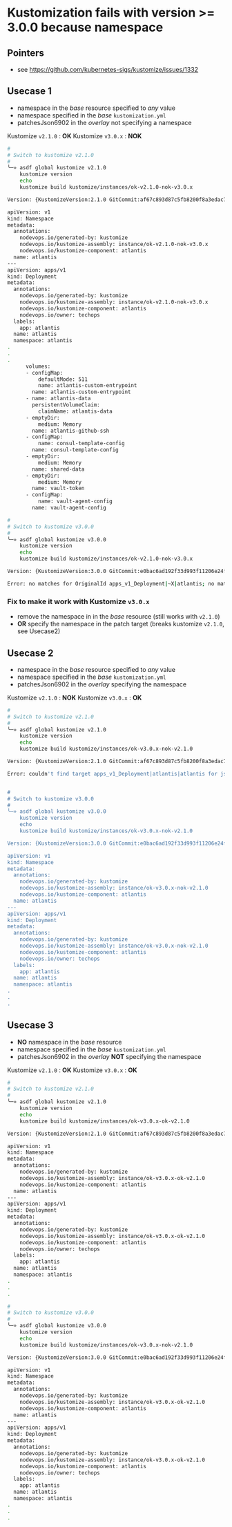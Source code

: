 # Kustomization fails with version >= 3.0.0 because namespace

## Pointers

- see <https://github.com/kubernetes-sigs/kustomize/issues/1332>

## Usecase 1

- namespace in the _base_ resource specified to *any* value
- namespace specified in the _base_ `kustomization.yml`
- patchesJson6902 in the _overlay_ not specifying a namespace

Kustomize `v2.1.0` : **OK**
Kustomize `v3.0.x` : **NOK**

```bash
#
# Switch to kustomize v2.1.0
#
╰─» asdf global kustomize v2.1.0
    kustomize version
    echo
    kustomize build kustomize/instances/ok-v2.1.0-nok-v3.0.x

Version: {KustomizeVersion:2.1.0 GitCommit:af67c893d87c5fb8200f8a3edac7fdafd61ec0bd BuildDate:2019-06-18T22:01:59Z GoOs:linux GoArch:amd64}

apiVersion: v1
kind: Namespace
metadata:
  annotations:
    nodevops.io/generated-by: kustomize
    nodevops.io/kustomize-assembly: instance/ok-v2.1.0-nok-v3.0.x
    nodevops.io/kustomize-component: atlantis
  name: atlantis
---
apiVersion: apps/v1
kind: Deployment
metadata:
  annotations:
    nodevops.io/generated-by: kustomize
    nodevops.io/kustomize-assembly: instance/ok-v2.1.0-nok-v3.0.x
    nodevops.io/kustomize-component: atlantis
    nodevops.io/owner: techops
  labels:
    app: atlantis
  name: atlantis
  namespace: atlantis
.
.
.
      volumes:
      - configMap:
          defaultMode: 511
          name: atlantis-custom-entrypoint
        name: atlantis-custom-entrypoint
      - name: atlantis-data
        persistentVolumeClaim:
          claimName: atlantis-data
      - emptyDir:
          medium: Memory
        name: atlantis-github-ssh
      - configMap:
          name: consul-template-config
        name: consul-template-config
      - emptyDir:
          medium: Memory
        name: shared-data
      - emptyDir:
          medium: Memory
        name: vault-token
      - configMap:
          name: vault-agent-config
        name: vault-agent-config

#
# Switch to kustomize v3.0.0
#
╰─» asdf global kustomize v3.0.0
    kustomize version
    echo
    kustomize build kustomize/instances/ok-v2.1.0-nok-v3.0.x

Version: {KustomizeVersion:3.0.0 GitCommit:e0bac6ad192f33d993f11206e24f6cda1d04c4ec BuildDate:2019-07-03T18:21:24Z GoOs:linux GoArch:amd64}

Error: no matches for OriginalId apps_v1_Deployment|~X|atlantis; no matches for CurrentId apps_v1_Deployment|~X|atlantis; failed to find unique target for patch apps_v1_Deployment|atlantis

```

### Fix to make it work with Kustomize `v3.0.x`

- remove the namespace in in the _base_ resource (still works with `v2.1.0`)
- **OR** specify the namespace in the patch target (breaks kustomize `v2.1.0`, see Usecase2)

## Usecase 2

- namespace in the _base_ resource specified to *any* value
- namespace specified in the _base_ `kustomization.yml`
- patchesJson6902 in the _overlay_ specifying the namespace

Kustomize `v2.1.0` : **NOK**
Kustomize `v3.0.x` : **OK**

```bash
#
# Switch to kustomize v2.1.0
#
╰─» asdf global kustomize v2.1.0
    kustomize version
    echo
    kustomize build kustomize/instances/ok-v3.0.x-nok-v2.1.0

Version: {KustomizeVersion:2.1.0 GitCommit:af67c893d87c5fb8200f8a3edac7fdafd61ec0bd BuildDate:2019-06-18T22:01:59Z GoOs:linux GoArch:amd64}

Error: couldn't find target apps_v1_Deployment|atlantis|atlantis for json patch


#
# Switch to kustomize v3.0.0
#
╰─» asdf global kustomize v3.0.0
    kustomize version
    echo
    kustomize build kustomize/instances/ok-v3.0.x-nok-v2.1.0

Version: {KustomizeVersion:3.0.0 GitCommit:e0bac6ad192f33d993f11206e24f6cda1d04c4ec BuildDate:2019-07-03T18:21:24Z GoOs:linux GoArch:amd64}

apiVersion: v1
kind: Namespace
metadata:
  annotations:
    nodevops.io/generated-by: kustomize
    nodevops.io/kustomize-assembly: instance/ok-v3.0.x-nok-v2.1.0
    nodevops.io/kustomize-component: atlantis
  name: atlantis
---
apiVersion: apps/v1
kind: Deployment
metadata:
  annotations:
    nodevops.io/generated-by: kustomize
    nodevops.io/kustomize-assembly: instance/ok-v3.0.x-nok-v2.1.0
    nodevops.io/kustomize-component: atlantis
    nodevops.io/owner: techops
  labels:
    app: atlantis
  name: atlantis
  namespace: atlantis
.
.
.

```

## Usecase 3

- **NO** namespace in the _base_ resource
- namespace specified in the _base_ `kustomization.yml`
- patchesJson6902 in the _overlay_ **NOT** specifying the namespace

Kustomize `v2.1.0` : **OK**
Kustomize `v3.0.x` : **OK**

```bash
#
# Switch to kustomize v2.1.0
#
╰─» asdf global kustomize v2.1.0
    kustomize version
    echo
    kustomize build kustomize/instances/ok-v3.0.x-ok-v2.1.0

Version: {KustomizeVersion:2.1.0 GitCommit:af67c893d87c5fb8200f8a3edac7fdafd61ec0bd BuildDate:2019-06-18T22:01:59Z GoOs:linux GoArch:amd64}

apiVersion: v1
kind: Namespace
metadata:
  annotations:
    nodevops.io/generated-by: kustomize
    nodevops.io/kustomize-assembly: instance/ok-v3.0.x-ok-v2.1.0
    nodevops.io/kustomize-component: atlantis
  name: atlantis
---
apiVersion: apps/v1
kind: Deployment
metadata:
  annotations:
    nodevops.io/generated-by: kustomize
    nodevops.io/kustomize-assembly: instance/ok-v3.0.x-ok-v2.1.0
    nodevops.io/kustomize-component: atlantis
    nodevops.io/owner: techops
  labels:
    app: atlantis
  name: atlantis
  namespace: atlantis
.
.
.

#
# Switch to kustomize v3.0.0
#
╰─» asdf global kustomize v3.0.0
    kustomize version
    echo
    kustomize build kustomize/instances/ok-v3.0.x-nok-v2.1.0

Version: {KustomizeVersion:3.0.0 GitCommit:e0bac6ad192f33d993f11206e24f6cda1d04c4ec BuildDate:2019-07-03T18:21:24Z GoOs:linux GoArch:amd64}

apiVersion: v1
kind: Namespace
metadata:
  annotations:
    nodevops.io/generated-by: kustomize
    nodevops.io/kustomize-assembly: instance/ok-v3.0.x-ok-v2.1.0
    nodevops.io/kustomize-component: atlantis
  name: atlantis
---
apiVersion: apps/v1
kind: Deployment
metadata:
  annotations:
    nodevops.io/generated-by: kustomize
    nodevops.io/kustomize-assembly: instance/ok-v3.0.x-ok-v2.1.0
    nodevops.io/kustomize-component: atlantis
    nodevops.io/owner: techops
  labels:
    app: atlantis
  name: atlantis
  namespace: atlantis
.
.
.

```
